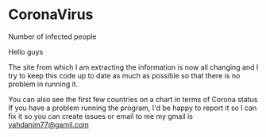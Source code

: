 # CoronaVirus
Number of infected people


Hello guys

The site from which I am extracting the information is now all changing and I try to keep this code up to date as much as possible so that there is no problem in running it.

You can also see the first few countries on a chart in terms of Corona status
If you have a problem running the program, I'd be happy to report it so I can fix it
so you can create issues or email to me my gmail is vahdanim77@gamil.com